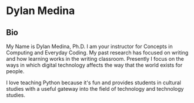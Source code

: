 # Dylan Medina
## Bio
My Name is Dylan Medina, Ph.D. I am your instructor for Concepts in Computing and Everyday Coding. My past research has focused on writing and how learning works in the writing classroom. Presently I focus on the ways in which digital technology affects the way that the world exists for people. 

I love teaching Python because it's fun and provides students in cultural studies with a useful gateway into the field of technology and technology studies. 